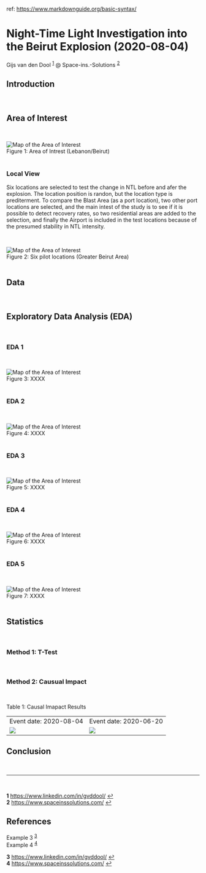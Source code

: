 ref: https://www.markdownguide.org/basic-syntax/
<h1> Night-Time Light Investigation into the Beirut Explosion (2020-08-04) </h1>
 
Gijs van den Dool <sup id="a1">[1](#f1)</sup>
@ Space-ins.-Solutions <sup id="a2">[2](#f1)</sup>
 

 
<h2> Introduction </h2>
<p>

</p>
<br>

<h2> Area of Interest </h2>
<p>

</p>
<br>

![Map of the Area of Interest](Figures/F1_map1.png?raw=true "Title") <br>
Figure 1: Area of Intrest (Lebanon/Beirut)<br>
<br>

<h3> Local View </h3>
<p>Six locations are selected to test the change in NTL before and afer the explosion. The location position is randon, but the location type is prediterment. To compare the Blast Area (as a port location), two other port locations are selected, and the main intest of the study is to see if it is possible to detect recovery rates, so two residential areas are added to the selection, and finally the Airport is included in the test locations because of the presumed stability in NTL intensity.</p>
<br>

![Map of the Area of Interest](Figures/F2_zoom1.png?raw=true "Title") <br>
Figure 2: Six pilot locations (Greater Beirut Area)<br>
<br>


<h2>Data</h2>
<p>

</p>
<br>

<h2>Exploratory Data Analysis (EDA)</h2>
<p>

</p>
<br>

<h3> EDA 1 </h3>
<p>

</p>
<br>

![Map of the Area of Interest](Figures/F3_EDA1.png?raw=true "Title") <br>
Figure 3: XXXX<br>
<br>

<h3> EDA 2 </h3>
<p>

</p>
<br>

![Map of the Area of Interest](Figures/F3_EDA2.png?raw=true "Title") <br>
Figure 4: XXXX<br>
<br>

<h3> EDA 3 </h3>
<p>

</p>
<br>

![Map of the Area of Interest](Figures/F3_EDA3.png?raw=true "Title") <br>
Figure 5: XXXX<br>
<br>

<h3> EDA 4 </h3>
<p>

</p>
<br>

![Map of the Area of Interest](Figures/F3_EDA4.png?raw=true "Title") <br>
Figure 6: XXXX<br>
<br>

<h3> EDA 5 </h3>
<p>

</p>
<br>

![Map of the Area of Interest](Figures/F3_EDA5.png?raw=true "Title") <br>
Figure 7: XXXX<br>
<br>


<h2>Statistics</h2>
<p>

</p>
<br>

<h3> Method 1: T-Test </h3>
<p>

</p>
<br>

<h3> Method 2: Causual Impact  </h3>
<p>

</p>
<br>


Table 1: Causal Imapact Results
<table>
  <tr>
    <td>Event date: 2020-08-04</td>
    <td>Event date: 2020-06-20</td>
  </tr>
  <tr>
    <td valign="top"><img src="Figures/F4_CausalImpact1.png"></td>
    <td valign="top"><img src="Figures/F4_CausalImpact2.png"></td>

  </tr>
 </table>


<h2>Conclusion</h2>
<p>

</p>
<br>


---
<br>

<b id="f1">1</b> https://www.linkedin.com/in/gvddool/ [↩](#a1)<br>
<b id="f1">2</b> https://www.spaceinssolutions.com/ [↩](#a2)<br>

<h2>References</h2>
<p>

Example 3 <sup id="a3">[3](#f1)</sup><br>
Example 4 <sup id="a4">[4](#f1)</sup><br>

<b id="f1">3</b> https://www.linkedin.com/in/gvddool/ [↩](#a3)<br>
<b id="f1">4</b> https://www.spaceinssolutions.com/ [↩](#a4)<br>

</p>


